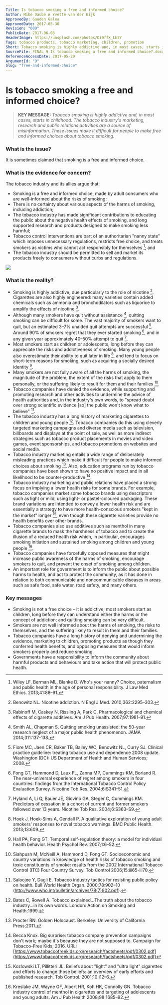 ```yaml
---
Title: Is tobacco smoking a free and informed choice?
Author: Mike Daube и Yvette van der Eijk
ApprovedBy: Gauden Galea
ApprovedDate: 2017-05-30
Revision: "009"
PublicDate: 2017-06-08
HeaderImage: https://unsplash.com/photos/Di9ffX_Lb5Y
Tags: tobacco products, tobacco marketing, children, promotion
Short: Tobacco smoking is highly addictive and, in most cases, starts in childhood. The tobacco industry's marketing, research and public relations activities are a source of misinformation. These issues make it difficult for people to make free and informed choices about tobacco smoking.
SourceFile: FINAL 9 Is tobacco smoking a free and informed choice?.docx
ReferenceAccessDate: 2017-05-29
ArgumentId: "9"
Slug: "free-and-informed-choice"
---
```



# Is tobacco smoking a free and informed choice?

> **KEY MESSAGE:** _Tobacco smoking is highly addictive and, in most cases, starts in childhood. The tobacco industry's marketing, research and public relations activities are a source of misinformation. These issues make it difficult for people to make free and informed choices about tobacco smoking._

### What is the issue?

It is sometimes claimed that smoking is a free and informed choice.

### What is the evidence for concern?

The tobacco industry and its allies argue that:

- Smoking is a free and informed choice, made by adult consumers who are well-informed about the risks of smoking;
- There is no certainty about various aspects of the harms of smoking, including addiction;
- The tobacco industry has made significant contributions to educating the public about the negative health effects of smoking, and long supported research and products designed to make smoking less harmful;
- Tobacco control interventions are part of an authoritarian "nanny state" which imposes unnecessary regulations, restricts free choice, and treats smokers as victims who cannot act responsibly for themselves [^1]; and
- The tobacco industry should be permitted to sell and market its products freely to consumers without curbs and regulations.

![](https://source.unsplash.com/MMJx78V7xS8/1600x900)

### What is the reality?

- Smoking is highly addictive, due particularly to the role of nicotine [^2]. Cigarettes are also highly engineered: many varieties contain added chemicals such as ammonia and bronchodilators such as liquorice to amplify the effects of nicotine [^3].
- Although many smokers have quit without assistance [^4], quitting smoking can be difficult for some. The vast majority of smokers want to quit, but an estimated 3–7% unaided quit attempts are successful [^5]. Around 90% of smokers regret that they ever started smoking [^6], and in any given year approximately 40–50% attempt to quit [^7].
- Most smokers start as children or adolescents, long before they can appreciate the risks and addictiveness of smoking. Many young people also overestimate their ability to quit later in life [^8], and tend to focus on short-term reasons for smoking, such as acquiring a socially desired identity [^9].
- Many smokers are not fully aware of all the harms of smoking, the magnitude of the problem, the extent of the risks that apply to them personally, or the suffering likely to result for them and their families [^10].
- Tobacco companies have denied the evidence, while supporting and promoting research and other activities to undermine the advice of health authorities and, in the industry's own words, to "spread doubt over strong scientific evidence [so] the public won't know what to believe" [^11].
- The tobacco industry has a long history of marketing cigarettes to children and young people [^12]. Tobacco companies do this using cleverly targeted marketing campaigns and diverse media such as television, billboards and displays at the point of sale, as well as more indirect strategies such as tobacco product placements in movies and video games, event sponsorships, and tobacco promotions on websites and social media.
- Tobacco industry marketing entails a wide range of deliberately misleading practices which make it difficult for people to make informed choices about smoking [^13]. Also, education programs run by tobacco companies have been shown to have no positive impact and in all likelihood to be counter-productive [^14].
- Tobacco industry marketing and public relations have placed a strong focus on implying a lower health risks for some brands. For example, tobacco companies market some tobacco brands using descriptors such as light or mild, using light- or pastel-coloured packaging. These brand variations are intended to convey a lower health risk and are essentially a strategy to have more health-conscious smokers "kept in the market" longer [^15], even though these cigarette varieties provide no health benefits over other brands.
- Tobacco companies also use additives such as menthol in many cigarette brands to mask the harshness of tobacco and to create the illusion of a reduced health risk which, in particular, encourages smoking initiation and sustained smoking among children and young people [^16].
- Tobacco companies have forcefully opposed measures that might increase public awareness of the harms of smoking, encourage smokers to quit, and prevent the onset of smoking among children.
- An important role for government is to inform the public about possible harms to health, and act to protect the community, as it has done in relation to both communicable and noncommunicable diseases in areas such as safe food, safe water, road safety, and many others.

### Key messages

- Smoking is not a free choice – it is addictive; most smokers start as children, long before they can understand either the harms or the concept of addiction; and quitting smoking can be very difficult.
- Smokers are not well informed about the harms of smoking, the risks to themselves, and the suffering likely to result in them and their families.
- Tobacco companies have a long history of denying and undermining the evidence, marketing to children, promoting products as though they conferred health benefits, and opposing measures that would inform smokers properly and reduce smoking.
- Governments have a responsibility to inform the community about harmful products and behaviours and take action that will protect public health.


[^1]: Wiley LF, Berman ML, Blanke D. Who's your nanny? Choice, paternalism and public health in the age of personal responsibility. J Law Med Ethics. 2013;41:88–91.

[^2]: Benowitz NL. Nicotine addiction. N Engl J Med. 2010;362:2295–303.

[^3]: Rabinoff M, Caskey N, Rissling A, Park C. Pharmacological and chemical effects of cigarette additives. Am J Pub Health. 2007;97:1981–91.

[^4]: Smith AL, Chapman S. Quitting smoking unassisted: the 50-year research neglect of a major public health phenomenon. JAMA 2014;311:137-138.

[^5]: Fiore MC, Jaen CR, Baker TB, Bailey WC, Benowitz NL, Curry SJ. Clinical practice guideline: treating tobacco use and dependence 2008 update. Washington (DC): US Department of Health and Human Services; 2008.

[^6]: Fong GT, Hammond D, Laux FL, Zanna MP, Cummings KM, Borland R. The near-universal experience of regret among smokers in four countries: findings from the International Tobacco Control Policy Evaluation Survey. Nicotine Tob Res. 2004;6:S341–51.

[^7]: Hyland A, Li Q, Bauer JE, Giovino GA, Steger C, Cummings KM. Predictors of cessation in a cohort of current and former smokers followed over 13 years. Nicotine Tob Res. 2004;6:S363–S9.

[^8]: Hoek J, Hoek-Sims A, Gendall P. A qualitative exploration of young adult smokers' responses to novel tobacco warnings. BMC Public Health. 2013;13:609.

[^9]: Hall PA, Fong GT. Temporal self-regulation theory: a model for individual health behavior. Health Psychol Rev. 2007;1:6–52.

[^10]: Siahpush M, McNeill A, Hammond D, Fong GT. Socioeconomic and country variations in knowledge of health risks of tobacco smoking and toxic constituents of smoke: results from the 2002 International Tobacco Control (ITC) Four Country Survey. Tob Control 2006;15:iii65-iii70.

[^11]: Saloojee Y, Dagli E. Tobacco industry tactics for resisting public policy on health. Bull World Health Organ. 2000;78:902–10 (http://www.who.int/bulletin/archives/78(7)902.pdf).

[^12]: Bates C, Rowell A. Tobacco explained...The truth about the tobacco industry...in its own words. London: Action on Smoking and Health;1999.

[^13]: Procter RN. Golden Holocaust. Berkeley: University of California Press;2011.

[^14]: Becca Knox. Big surprise: tobacco company prevention campaigns don't work; maybe it's because they are not supposed to. Campaign for Tobacco-Free Kids; 2016. URL: [https://www.tobaccofreekids.org/research/factsheets/pdf/0302.pdf](https://www.tobaccofreekids.org/research/factsheets/pdf/0302.pdf)

[^15]: Kozlowski LT, Pillitteri JL. Beliefs about "light" and "ultra light" cigarettes and efforts to change those beliefs: an overview of early efforts and published research. Tob Control. 2001;10:i12–6.

[^16]: Kreslake JM, Wayne GF, Alpert HR, Koh HK, Connolly GN. Tobacco industry control of menthol in cigarettes and targeting of adolescents and young adults. Am J Pub Health 2008;98:1685–92.

